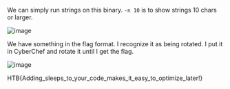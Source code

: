 We can simply run strings on this binary. `-n 10` is to show strings 10 chars or larger.

![image](https://user-images.githubusercontent.com/80063008/198258137-da52673a-9fdd-4a18-86dc-ace891409d4f.png)

We have something in the flag format. I recognize it as being rotated. I put it in CyberChef and rotate it until I get the flag.

![image](https://user-images.githubusercontent.com/80063008/198258172-bc062749-b2b1-462e-bd95-a771ba0fb715.png)

HTB{Adding_sleeps_to_your_code_makes_it_easy_to_optimize_later!}